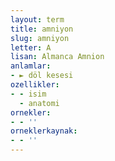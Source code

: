 ```yaml
---
layout: term
title: amniyon
slug: amniyon
letter: A
lisan: Almanca Amnion
anlamlar:
- ► döl kesesi
ozellikler:
- - isim
  - anatomi
ornekler:
- - ''
orneklerkaynak:
- - ''
---
```

